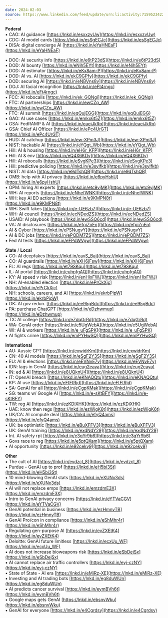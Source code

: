 ```yaml
---
date: 2024-02-03
source: https://www.linkedin.com/feed/update/urn:li:activity:7159523422245388288/
---
```

𝐅𝐞𝐝𝐞𝐫𝐚𝐥  
▪ CAO: AI guidance [https://lnkd.in/esxxzvUw](https://lnkd.in/esxxzvUw)  
▪ CDC: AI model cards [https://lnkd.in/esSgECJc](https://lnkd.in/esSgECJc)  
▪ DISA: digital concierge AI [https://lnkd.in/eYaHNEaF](https://lnkd.in/eYaHNEaF)  

▪ DOC: AI security info [https://lnkd.in/e6tP23dS](https://lnkd.in/e6tP23dS)  
▪ DOD: AI bounty [https://lnkd.in/eNih5EYt](https://lnkd.in/eNih5EYt)  
▪ DOD: AI estimator [https://lnkd.in/eKx8am-P](https://lnkd.in/eKx8am-P)  
▪ DOD: AI vs. AI [https://lnkd.in/ekC9GPfy](https://lnkd.in/ekC9GPfy)  
▪ DOD: securing AI [https://lnkd.in/eNBVns8v](https://lnkd.in/eNBVns8v)  
▪ DOJ: AI facial recognition [https://lnkd.in/eFt4rngc](https://lnkd.in/eFt4rngc)  
▪ FCC: AI robocalls [https://lnkd.in/ek_GQNgi](https://lnkd.in/ek_GQNgi)  
▪ FTC: AI partnerships [https://lnkd.in/ewCZq_AW](https://lnkd.in/ewCZq_AW)  
▪ FTC: AI summit [https://lnkd.in/eqQujEGG](https://lnkd.in/eqQujEGG)  
▪ GAO: AI use cases [https://lnkd.in/emkx6t5Z](https://lnkd.in/emkx6t5Z)  
▪ GSA: FedRAMP & AI [https://lnkd.in/eaeiJkRp](https://lnkd.in/eaeiJkRp)  
▪ GSA: Chief AI Officer [https://lnkd.in/ePc4UrGT](https://lnkd.in/ePc4UrGT)  
▪ HUD: AI catchup [https://lnkd.in/ew-XPm3J](https://lnkd.in/ew-XPm3J)  
▪ NIST: hackable AI [https://lnkd.in/eYQgt_Wb](https://lnkd.in/eYQgt_Wb)  
▪ Hill: AI & housing [https://lnkd.in/eH6r_KFP](https://lnkd.in/eH6r_KFP)  
▪ Hill: AI & env [https://lnkd.in/eQ4X6KDy](https://lnkd.in/eQ4X6KDy)  
▪ Hill: AI robocalls [https://lnkd.in/eSvgKPe3](https://lnkd.in/eSvgKPe3)  
▪ Hill: predictive policing [https://lnkd.in/e3syifkb](https://lnkd.in/e3syifkb)  
▪ NIST: AI data [https://lnkd.in/e9dTshQB](https://lnkd.in/e9dTshQB)  
▪ OMB: help with AI privacy [https://lnkd.in/e6pyHshU](https://lnkd.in/e6pyHshU)  
▪ OPM: hiring AI experts [https://lnkd.in/etc9yjMK](https://lnkd.in/etc9yjMK)  
▪ WH: AI reports [https://lnkd.in/eNhefWNK](https://lnkd.in/eNhefWNK)  
▪ WH: key AI EO actions [https://lnkd.in/e9KMPN8t](https://lnkd.in/e9KMPN8t)  
▪ WH: Swift fakes [https://lnkd.in/e-UE6zb7](https://lnkd.in/e-UE6zb7)  
▪ WH: AI council [https://lnkd.in/ecNDedZS](https://lnkd.in/ecNDedZS)  
▪ USAID: AI playbook [https://lnkd.in/ewSSQ6cd](https://lnkd.in/ewSSQ6cd)  
▪ VA: AI disclosures [https://lnkd.in/efpiZnEn](https://lnkd.in/efpiZnEn)  
▪ AI & Cyber [https://lnkd.in/ePSNugvY](https://lnkd.in/ePSNugvY)  
▪ AI & DC jobs [https://lnkd.in/ePQDM7ZS](https://lnkd.in/ePQDM7ZS)  
▪ Fed AI tests [https://lnkd.in/eFPdWVgw](https://lnkd.in/eFPdWVgw)  
  
𝐒𝐭𝐚𝐭𝐞 / 𝐋𝐨𝐜𝐚𝐥  
▪ CO: AI deepfakes [https://lnkd.in/eavS_Baj](https://lnkd.in/eavS_Baj)  
▪ CO: AI guardrails [https://lnkd.in/eXH6jFsw](https://lnkd.in/eXH6jFsw)  
▪ FL: AI regs [https://lnkd.in/et79SKqu](https://lnkd.in/et79SKqu)  
▪ IL: AI portal [https://lnkd.in/euhpfgAQ](https://lnkd.in/euhpfgAQ)  
▪ KY: AI speed v risk [https://lnkd.in/enHixFWJ](https://lnkd.in/enHixFWJ)  
▪ NH: AI-enabled election [https://lnkd.in/ePrCkXjc](https://lnkd.in/ePrCkXjc)  
▪ NH: schools, careers, and AI [https://lnkd.in/ekrbPipW](https://lnkd.in/ekrbPipW)  
▪ OK: AI gov redun. [https://lnkd.in/ee95gBdc](https://lnkd.in/ee95gBdc)  
▪ PA: purchase ChatGPT [https://lnkd.in/eDzhwmup](https://lnkd.in/eDzhwmup)  
▪ TX: AI college [https://lnkd.in/eZdqGrRd](https://lnkd.in/eZdqGrRd)  
▪ WA: GenAI order [https://lnkd.in/e5UgWebA](https://lnkd.in/e5UgWebA)  
▪ WI: AI & workers [https://lnkd.in/e_uFgSPK](https://lnkd.in/e_uFgSPK)  
▪ AI fights crime [https://lnkd.in/emPYHwSQ](https://lnkd.in/emPYHwSQ)  
  
𝐈𝐧𝐭𝐞𝐫𝐧𝐚𝐭𝐢𝐨𝐧𝐚𝐥  
▪ AU: Aussie GPT [https://lnkd.in/exwidrKm](https://lnkd.in/exwidrKm)  
▪ CN: 40 AI models [https://lnkd.in/eSgF2Y3S](https://lnkd.in/eSgF2Y3S)  
▪ EU: AI & elections [https://lnkd.in/eEVNvE7y](https://lnkd.in/eEVNvE7y)  
▪ IDN: lags in GenAI [https://lnkd.in/eug2eaya](https://lnkd.in/eug2eaya)  
▪ IN: ed & AI [https://lnkd.in/e8UQknU4](https://lnkd.in/e8UQknU4)  
▪ IT: OpenAI breach [https://lnkd.in/eKNAQQtu](https://lnkd.in/eKNAQQtu)  
▪ KP: AI use [https://lnkd.in/eFtFtRjd](https://lnkd.in/eFtFtRjd)  
▪ SA: GenAI for all [https://lnkd.in/eCgpKMak](https://lnkd.in/eCgpKMak)  
▪ SG: teams w/ Google AI [https://lnkd.in/e-sKtBFY](https://lnkd.in/e-sKtBFY)  
▪ TW: reg AI [https://lnkd.in/ezKDiXHK](https://lnkd.in/ezKDiXHK)  
▪ UAE: know then regs [https://lnkd.in/ezWigK6t](https://lnkd.in/ezWigK6t)  
▪ UK/CA: AI compute deal [https://lnkd.in/efyQ4ams](https://lnkd.in/efyQ4ams)  
▪ UK: be optimistic [https://lnkd.in/eBuXFFV3](https://lnkd.in/eBuXFFV3)  
▪ UK: GenAI training [https://lnkd.in/exdNdY29](https://lnkd.in/exdNdY29)  
▪ Int. AI safety rpt [https://lnkd.in/e3qYr9b6](https://lnkd.in/e3qYr9b6)  
▪ Govs race to reg [https://lnkd.in/e5ptQXam](https://lnkd.in/e5ptQXam)  
▪ AI opportunity [https://lnkd.in/e92ceky9](https://lnkd.in/e92ceky9)


𝐎𝐭𝐡𝐞𝐫  
▪ The cult of AI [https://lnkd.in/evdzct_8](https://lnkd.in/evdzct_8)  
▪ Purdue - GenAI up to prof [https://lnkd.in/eH5bi3St](https://lnkd.in/eH5bi3St)  
▪ 10 mind-blowing GenAI stats [https://lnkd.in/eXUNx3ds](https://lnkd.in/eXUNx3ds)  
▪ AI will not replace emps [https://lnkd.in/emzdmE3X](https://lnkd.in/emzdmE3X)  
▪ Intro to GenAI privacy concerns [https://lnkd.in/eYTVaCGV](https://lnkd.in/eYTVaCGV)  
▪ GenAI potential in business [https://lnkd.in/ezHmnyTB](https://lnkd.in/ezHmnyTB)  
▪ GenAI Pro/con in compliance [https://lnkd.in/eShMhr4r](https://lnkd.in/eShMhr4r)  
▪ Regulating gen-purpose AI [https://lnkd.in/evZXEtK4](https://lnkd.in/evZXEtK4)  
▪ Deloitte: GenAI future limitless [https://lnkd.in/ecxUu_WF](https://lnkd.in/ecxUu_WF)  
▪ AI does not increase bioweapons risk [https://lnkd.in/eSbDejSx](https://lnkd.in/eSbDejSx)  
▪ AI cannot replace air traffic controllers [https://lnkd.in/eyj-czNY](https://lnkd.in/eyj-czNY)  
▪ State of State - AI era [https://lnkd.in/eMiRz-XE](https://lnkd.in/eMiRz-XE)  
▪ Investing and AI trading bots [https://lnkd.in/eg8duWUn](https://lnkd.in/eg8duWUn)  
▪ AI predicts cancer survival [https://lnkd.in/eymBVh6t](https://lnkd.in/eymBVh6t)  
▪ Google maps gets GenAI [https://lnkd.in/ebsnvWku](https://lnkd.in/ebsnvWku)  
▪ GenAI for everyone [https://lnkd.in/e4Cgrdsy](https://lnkd.in/e4Cgrdsy)